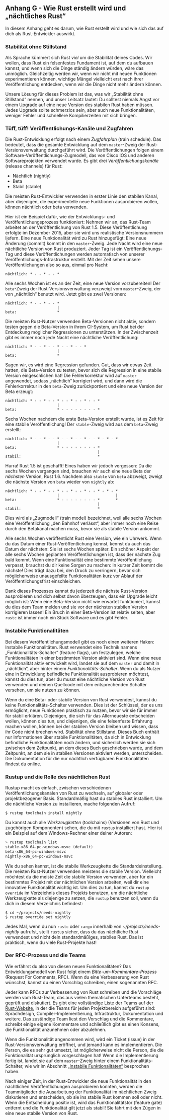 ## Anhang G - Wie Rust erstellt wird und „nächtliches Rust“

In diesem Anhang geht es darum, wie Rust erstellt wird und wie sich das auf
dich als Rust-Entwickler auswirkt.

### Stabilität ohne Stillstand

Als Sprache kümmert sich Rust *viel* um die Stabilität deines Codes. Wir
wollen, dass Rust ein felsenfestes Fundament ist, auf dem du aufbauen kannst,
und wenn sich die Dinge ständig ändern würden, wäre das unmöglich. Gleichzeitig
werden wir, wenn wir nicht mit neuen Funktionen experimentieren können,
wichtige Mängel vielleicht erst nach ihrer Veröffentlichung entdecken, wenn wir
die Dinge nicht mehr ändern können.

Unsere Lösung für dieses Problem ist das, was wir „Stabilität ohne Stillstand“
nennen, und unser Leitsatz lautet: Du solltest niemals Angst vor einem Upgrade
auf eine neue Version des stabilen Rust haben müssen. Jedes Upgrade sollte
schmerzlos sein, aber auch neue Funktionalitäten, weniger Fehler und schnellere
Kompilierzeiten mit sich bringen.

### Tüff, tüff! Veröffentlichungs-Kanäle und Zugfahren

Die Rust-Entwicklung erfolgt nach einem *Zugfahrplan* (train schedule). Das
bedeutet, dass die gesamte Entwicklung auf dem `master`-Zweig der
Rust-Versionsverwaltung durchgeführt wird. Die Veröffentlichungen folgen einem
Software-Veröffentlichungs-Zugmodell, das von Cisco IOS und anderen
Softwareprojekten verwendet wurde. Es gibt drei *Veröffentlichungskanäle*
(release channels) für Rust:

* Nächtlich (nightly)
* Beta
* Stabil (stable)

Die meisten Rust-Entwickler verwenden in erster Linie den stabilen Kanal, aber
diejenigen, die experimentelle neue Funktionen ausprobieren wollen, können
nächtlich oder beta verwenden.
 
Hier ist ein Beispiel dafür, wie der Entwicklungs- und Veröffentlichungsprozess
funktioniert: Nehmen wir an, das Rust-Team arbeitet an der Veröffentlichung von
Rust 1.5. Diese Veröffentlichung erfolgte im Dezember 2015, aber sie wird uns
realistische Versionsnummern liefern. Eine neue Funktionalität wird zu Rust
hinzugefügt: Eine neue Änderung (commit) kommt in den `master`-Zweig. Jede
Nacht wird eine neue nächtliche Version von Rust produziert. Jeder Tag ist ein
Veröffentlichungs-Tag und diese Veröffentlichungen werden automatisch von
unserer Veröffentlichungs-Infrastruktur erstellt. Mit der Zeit sehen unsere
Veröffentlichungen also so aus, einmal pro Nacht:

```text
nächtlich: * - - * - - *
```

Alle sechs Wochen ist es an der Zeit, eine neue Version vorzubereiten! Der
`beta`-Zweig der Rust-Versionsverwaltung verzweigt vom `master`-Zweig, der von
„nächtlich“ benutzt wird. Jetzt gibt es zwei Versionen:

```text
nächtlich: * - - * - - *
                       |
beta:                  *
```

Die meisten Rust-Nutzer verwenden Beta-Versionen nicht aktiv, sondern testen
gegen die Beta-Version in ihrem CI-System, um Rust bei der Entdeckung möglicher
Regressionen zu unterstützen. In der Zwischenzeit gibt es immer noch jede Nacht
eine nächtliche Veröffentlichung:

```text
nächtlich: * - - * - - * - - * - - *
                       |
beta:                  *
```

Sagen wir, es wird eine Regression gefunden. Gut, dass wir etwas Zeit hatten,
die Beta-Version zu testen, bevor sich die Regression in eine stabile Version
eingeschlichen hat! Die Fehlerkorrektur wird auf `master` angewendet, sodass
„nächtlich“ korrigiert wird, und dann wird die Fehlerkorrektur in den
`beta`-Zweig zurückportiert und eine neue Version der Beta erzeugt:

```text
nächtlich: * - - * - - * - - * - - * - - *
                       |
beta:                  * - - - - - - - - *
```

Sechs Wochen nachdem die erste Beta-Version erstellt wurde, ist es Zeit für
eine stabile Veröffentlichung! Der `stable`-Zweig wird aus dem `beta`-Zweig
erstellt:

```text
nächtlich: * - - * - - * - - * - - * - - * - * - *
                       |
beta:                  * - - - - - - - - *
                                         |
stabil:                                  *
```

Hurra! Rust 1.5 ist geschafft! Eines haben wir jedoch vergessen: Da die sechs
Wochen vergangen sind, brauchen wir auch eine neue Beta der *nächsten* Version,
Rust 1.6. Nachdem also `stable` von `beta` abzweigt, zweigt die nächste Version
von `beta` wieder von `nightly` ab:

```text
nächtlich: * - - * - - * - - * - - * - - * - * - *
                       |                         |
beta:                  * - - - - - - - - *       *
                                         |
stabil:                                  *
```

Dies wird als „Zugmodell“ (train model) bezeichnet, weil alle sechs Wochen eine
Veröffentlichung „den Bahnhof verlässt“, aber immer noch eine Reise durch den
Betakanal machen muss, bevor sie als stabile Version ankommt.

Alle sechs Wochen veröffentlicht Rust eine Version, wie ein Uhrwerk. Wenn du
das Datum einer Rust-Veröffentlichung kennst, kennst du auch das Datum der
nächsten: Sie ist sechs Wochen später. Ein schöner Aspekt der alle sechs Wochen
geplanten Veröffentlichungen ist, dass der nächste Zug bald kommt. Wenn eine
Funktionalität eine bestimmte Veröffentlichung verpasst, brauchst du dir keine
Sorgen zu machen: In kurzer Zeit kommt die nächste! Dies trägt dazu bei, den
Druck zu verringern, bevor sich möglicherweise unausgefeilte Funktionalitäten
kurz vor Ablauf der Veröffentlichungsfrist einschleichen.

Dank dieses Prozesses kannst du jederzeit die nächste Rust-Version ausprobieren
und dich selbst davon überzeugen, dass ein Upgrade leicht möglich ist: Wenn
eine Beta-Version nicht wie erwartet funktioniert, kannst du dies dem Team
melden und sie vor der nächsten stabilen Version korrigieren lassen! Ein Bruch
in einer Beta-Version ist relativ selten, aber `rustc` ist immer noch ein Stück
Software und es gibt Fehler.

### Instabile Funktionalitäten

Bei diesem Veröffentlichungsmodell gibt es noch einen weiteren Haken: Instabile
Funktionalitäten. Rust verwendet eine Technik namens „Funktionalitäts-Schalter“
(feature flags), um festzulegen, welche Funktionalitäten in einer bestimmten
Version aktiviert sind. Wenn eine neue Funktionalität aktiv entwickelt wird,
landet sie auf dem `master` und damit in „nächtlich“, aber hinter einem
*Funktionalitäts-Schalter*. Wenn du als Nutzer eine in Entwicklung befindliche
Funktionalität ausprobieren möchtest, kannst du dies tun, aber du musst eine
nächtliche Version von Rust verwenden und deinen Quellcode mit dem
entsprechenden Schalter versehen, um sie nutzen zu können.

Wenn du eine Beta- oder stabile Version von Rust verwendest, kannst du keine
Funktionalitäts-Schalter verwenden. Dies ist der Schlüssel, der es uns
ermöglicht, neue Funktionen praktisch zu nutzen, bevor wir sie für immer für
stabil erklären. Diejenigen, die sich für das Allerneueste entscheiden wollen,
können dies tun, und diejenigen, die eine felsenfeste Erfahrung machen wollen,
können bei der stabilen Version bleiben und wissen, dass ihr Code nicht brechen
wird. Stabilität ohne Stillstand. Dieses Buch enthält nur Informationen über
stabile Funktionalitäten, da sich in Entwicklung befindliche Funktionalitäten
noch ändern, und sicherlich werden sie sich zwischen dem Zeitpunkt, an dem
dieses Buch geschrieben wurde, und dem Zeitpunkt, an dem sie in stabilen
Versionen aktiviert werden, unterscheiden. Die Dokumentation für die nur
nächtlich verfügbaren Funktionalitäten findest du online.

### Rustup und die Rolle des nächtlichen Rust

Rustup macht es einfach, zwischen verschiedenen Veröffentlichungskanälen von
Rust zu wechseln, auf globaler oder projektbezogener Basis. Standardmäßig hast
du stabiles Rust installiert. Um die nächtliche Version zu installieren, mache
folgenden Aufruf:

```console
$ rustup toolchain install nightly
```

Du kannst auch alle *Werkzeugketten* (toolchains) (Versionen von Rust und
zugehörigen Komponenten) sehen, die du mit `rustup` installiert hast. Hier ist
ein Beispiel auf dem Windows-Rechner einer deiner Autoren:

```powershell
> rustup toolchain list
stable-x86_64-pc-windows-msvc (default)
beta-x86_64-pc-windows-msvc
nightly-x86_64-pc-windows-msvc
```

Wie du sehen kannst, ist die stabile Werkzeugkette die Standardeinstellung. Die
meisten Rust-Nutzer verwenden meistens die stabile Version. Vielleicht möchtest
du die meiste Zeit die stabile Version verwenden, aber für ein bestimmtes
Projekt mit der nächtlichen Version arbeiten, weil dir eine innovative
Funktionalität wichtig ist. Um dies zu tun, kannst du `rustup override` im
Verzeichnis dieses Projekts benutzen, um die nächtliche Werkzeugkette als
diejenige zu setzen, die `rustup` benutzen soll, wenn du dich in diesem
Verzeichnis befindest:

```console
$ cd ~/projects/needs-nightly
$ rustup override set nightly
```

Jedes Mal, wenn du nun `rustc` oder `cargo` innerhalb von
*~/projects/needs-nightly* aufrufst, stellt `rustup` sicher, dass du das
nächtliche Rust verwendest und nicht dein standardmäßiges, stabiles Rust. Das
ist praktisch, wenn du viele Rust-Projekte hast!

### Der RFC-Prozess und die Teams

Wie erfährst du also von diesen neuen Funktionalitäten? Das Entwicklungsmodell
von Rust folgt einem *Bitte-um-Kommentare-Prozess* (Request For Comments, RFC). 
Wenn du eine Verbesserung von Rust wünschst, kannst du einen Vorschlag
schreiben, einen sogenannten RFC.

Jeder kann RFCs zur Verbesserung von Rust schreiben und die Vorschläge werden
vom Rust-Team, das aus vielen thematischen Unterteams besteht, geprüft und
diskutiert. Es gibt eine vollständige Liste der Teams auf der
[Rust-Website][rust-website], in der die Teams für jeden Projektbereich
aufgeführt sind: Sprachdesign, Compiler-Implementierung, Infrastruktur,
Dokumentation und weitere. Das zuständige Team liest den Vorschlag und die
Kommentare, schreibt einige eigene Kommentare und schließlich gibt es einen
Konsens, die Funktionalität anzunehmen oder abzulehnen.

[rust-website]: https://www.rust-lang.org/governance

Wenn die Funktionalität angenommen wird, wird ein Ticket (issue) in der
Rust-Versionsverwaltung eröffnet, und jemand kann es implementieren. Die
Person, die es sehr gut umsetzt, ist möglicherweise nicht die Person, die die
Funktionalität ursprünglich vorgeschlagen hat! Wenn die Implementierung fertig
ist, landet sie auf dem `master`-Zweig hinter einem Funktionalitäts-Schalter,
wie wir im Abschnitt [„Instabile
Funktionalitäten“](#instabile-funktionalitäten) besprochen haben.

Nach einiger Zeit, in der Rust-Entwickler die neue Funktionalität in den
nächtlichen Veröffentlichungen ausprobieren konnten, werden die Teammitglieder
die Ausarbeitung der Funktionalität im nächtlichen Zweig diskutieren und
entscheiden, ob sie ins stabile Rust kommen soll oder nicht. Wenn die
Entscheidung positiv ist, wird das Funktionalitätstor (feature gate) entfernt
und die Funktionalität gilt jetzt als stabil! Sie fährt mit den Zügen in eine
neue stabile Version von Rust.
